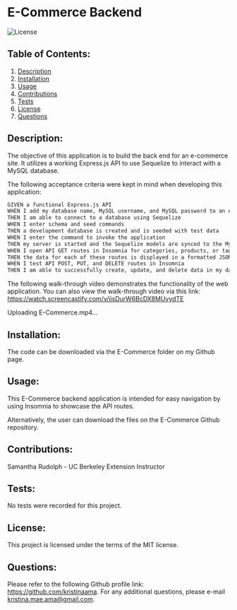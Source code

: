 # E-Commerce Backend

  ![License](https://img.shields.io/badge/license-MIT-green)

## Table of Contents:
  1. [Description](#description)
  2. [Installation](#installation)
  3. [Usage](#usage)
  4. [Contributions](#contributions)
  5. [Tests](#tests)
  6. [License](#license)
  7. [Questions](#questions)

## Description:
 The objective of this application is to build the back end for an e-commerce site. It utilizes a working Express.js API to use Sequelize to interact with a MySQL database.

The following acceptance criteria were kept in mind when developing this application:

```md
GIVEN a functional Express.js API
WHEN I add my database name, MySQL username, and MySQL password to an environment variable file
THEN I am able to connect to a database using Sequelize
WHEN I enter schema and seed commands
THEN a development database is created and is seeded with test data
WHEN I enter the command to invoke the application
THEN my server is started and the Sequelize models are synced to the MySQL database
WHEN I open API GET routes in Insomnia for categories, products, or tags
THEN the data for each of these routes is displayed in a formatted JSON
WHEN I test API POST, PUT, and DELETE routes in Insomnia
THEN I am able to successfully create, update, and delete data in my database
```

The following walk-through video demonstrates the functionality of the web application. You can also view the walk-through video via this link:
https://watch.screencastify.com/v/jjsDurW6BcDX8MUvydTE



Uploading E-Commerce.mp4…



## Installation:
 The code can be downloaded via the E-Commerce folder on my Github page.

## Usage:
  This E-Commerce backend application is intended for easy navigation by using Insomnia to showcase the API routes.
  
  Alternatively, the user can download the files on the E-Commerce Github repository.
  
## Contributions:
  Samantha Rudolph - UC Berkeley Extension Instructor

## Tests:
  No tests were recorded for this project.

## License:
 This project is licensed under the terms of the MIT license.

## Questions:
  Please refer to the following Github profile link: https://github.com/kristinaama.
  For any additional questions, please e-mail kristina.mae.ama@gmail.com.
